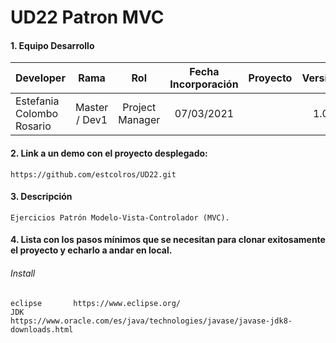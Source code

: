 # UD22 Patron MVC

#### 1. Equipo Desarrollo 
| Developer | Rama | Rol | Fecha Incorporación | Proyecto | Versión |
| --- | :---:  | :---:  | :---:  | :---: | :---:  |
| Estefania Colombo Rosario | Master / Dev1 | Project Manager | 07/03/2021 |   | 1.0  |

#### 2. Link a un demo con el proyecto desplegado:
```
https://github.com/estcolros/UD22.git
```

#### 3. Descripción 
```
Ejercicios Patrón Modelo-Vista-Controlador (MVC).
```

#### 4. Lista con los pasos mínimos que se necesitan para clonar exitosamente el proyecto y echarlo a andar en local.
###### Install
```
eclipse       https://www.eclipse.org/
JDK           https://www.oracle.com/es/java/technologies/javase/javase-jdk8-downloads.html

```
